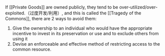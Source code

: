 If [[Private Goods]] are owned publicly, they tend to be over-utilized/over-exploited.（过度开发/利用）, and this is called the [[Tragedy of the Commons]], there are 2 ways to avoid them:

1. Give the ownership to an individual who would have the appropriate incentive to invest in its preservation or use and to exclude others from using it
2. Devise an enforceable and effective method of restricting access to the common resource.
